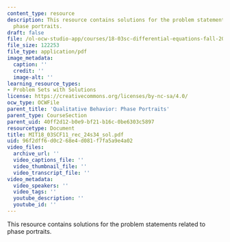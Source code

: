 ```yaml
---
content_type: resource
description: This resource contains solutions for the problem statements related to
  phase portraits.
draft: false
file: /ol-ocw-studio-app/courses/18-03sc-differential-equations-fall-2011/96f2dff6d0c268e4d081f7fa5a9e4a02_MIT18_03SCF11_rec_24s34_sol.pdf
file_size: 122253
file_type: application/pdf
image_metadata:
  caption: ''
  credit: ''
  image-alt: ''
learning_resource_types:
- Problem Sets with Solutions
license: https://creativecommons.org/licenses/by-nc-sa/4.0/
ocw_type: OCWFile
parent_title: 'Qualitative Behavior: Phase Portraits'
parent_type: CourseSection
parent_uid: 40ff2d12-b0e9-bf21-b16c-0be6303c5897
resourcetype: Document
title: MIT18_03SCF11_rec_24s34_sol.pdf
uid: 96f2dff6-d0c2-68e4-d081-f7fa5a9e4a02
video_files:
  archive_url: ''
  video_captions_file: ''
  video_thumbnail_file: ''
  video_transcript_file: ''
video_metadata:
  video_speakers: ''
  video_tags: ''
  youtube_description: ''
  youtube_id: ''
---
```

This resource contains solutions for the problem statements related to phase portraits.